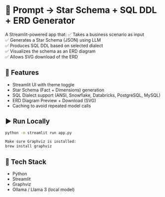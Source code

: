 # 🧠 Prompt → Star Schema + SQL DDL + ERD Generator

A Streamlit-powered app that:
✅ Takes a business scenario as input  
✅ Generates a Star Schema (JSON) using LLM  
✅ Produces SQL DDL based on selected dialect  
✅ Visualizes the schema as an ERD diagram  
✅ Allows SVG download of the ERD

## 🚀 Features

- Streamlit UI with theme toggle
- Star Schema (Fact + Dimensions) generation
- SQL Dialect support (ANSI, Snowflake, Databricks, PostgreSQL, MySQL)
- ERD Diagram Preview + Download (SVG)
- Caching to avoid repeated model calls

## ▶️ Run Locally

```bash
python -m streamlit run app.py

Make sure Graphviz is installed:
brew install graphviz
```

## 📌 Tech Stack
- Python
- Streamlit
- Graphviz
- Ollama / Llama 3 (local model)
